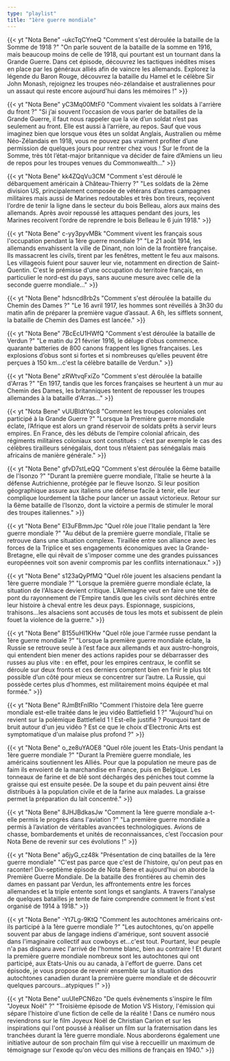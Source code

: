 ```yaml
---
type: "playlist"
title: "1ère guerre mondiale"
---
```



{{< yt "Nota Bene" -ukcTqCYneQ "Comment s'est déroulée la bataille de la Somme de 1918 ?" "On parle souvent de la bataille de la somme en 1916, mais beaucoup moins de celle de 1918, qui pourtant est un tournant dans la Grande Guerre. Dans cet épisode, découvrez les tactiques inédites mises en place par les généraux alliés afin de vaincre les allemands. Explorez la légende du Baron Rouge, découvrez la bataille du Hamel et le célèbre Sir John Monash, rejoignez les troupes néo-zélandaise et australiennes pour un assaut qui reste encore aujourd'hui dans les mémoires !" >}}

{{< yt "Nota Bene" yC3Mq00MtF0 "Comment vivaient les soldats à l'arrière du front ?" "Si j’ai souvent l’occasion de vous parler de batailles de la Grande Guerre, il faut nous rappeler que la vie d’un soldat n’est pas seulement au front. Elle est aussi à l’arrière, au repos. Sauf que vous imaginez bien que lorsque vous êtes un soldat Anglais, Australien ou même Néo-Zélandais en 1918, vous ne pouvez pas vraiment profiter d’une permission de quelques jours pour rentrer chez vous ! Sur le front de la Somme, très tôt l’état-major britannique va décider de faire d’Amiens un lieu de repos pour les troupes venues du Commonwealth..." >}}

{{< yt "Nota Bene" kk4ZQqVu3CM "Comment s'est déroulé le débarquement américain à Château-Thierry ?" "Les soldats de la 2ème division US, principalement composée de vétérans d’autres campagnes militaires mais aussi de Marines redoutables et très bon tireurs, reçoivent l’ordre de tenir la ligne dans le secteur du bois Belleau, alors aux mains des allemands. Après avoir repoussé les attaques pendant des jours, les Marines recoivent l’ordre de reprendre le bois Belleau le 6 juin 1918." >}}

{{< yt "Nota Bene" c-yy3pyvMBk "Comment vivent les français sous l'occupation pendant la 1ère guerre mondiale ?" "Le 21 août 1914, les allemands envahissent la ville de Dinant, non loin de la frontière française. Ils massacrent les civils, tirent par les fenêtres, mettent le feu aux maisons. Les villageois fuient pour sauver leur vie, notamment en direction de Saint-Quentin. C'est le prémisse d'une occupation du territoire français, en particulier le nord-est du pays, sans aucune mesure avec celle de la seconde guerre mondiale..." >}}

{{< yt "Nota Bene" hdsncd8rb2s "Comment s'est déroulée la bataille du Chemin des Dames ?" "Le 16 avril 1917, les hommes sont réveillés à 3h30 du matin afin de préparer la première vague d’assaut. A 6h, les sifflets sonnent, la bataille de Chemin des Dames est lancée." >}}

{{< yt "Nota Bene" 7BcEcU1HWfQ "Comment s'est déroulée la bataille de Verdun ?" "Le matin du 21 février 1916, le déluge d’obus commence. quarante batteries de 800 canons frappent les lignes françaises. Les explosions d’obus sont si fortes et si nombreuses qu’elles peuvent être perçues à 150 km...c'est la célèbre bataille de Verdun." >}}

{{< yt "Nota Bene" zRWtvqFxiZo "Comment s'est déroulée la bataille d'Arras ?" "En 1917, tandis que les forces françaises se heurtent à un mur au Chemin des Dames, les britanniques tentent de repousser les troupes allemandes à la bataille d'Arras..." >}}

{{< yt "Nota Bene" vUUBIdtYqc8 "Comment les troupes coloniales ont participé à la Grande Guerre ?" "Lorsque la Première guerre mondiale éclate, l’Afrique est alors un grand réservoir de soldats prêts à servir leurs empires. En France, dès les débuts de l’empire colonial africain, des régiments militaires coloniaux sont constitués : c’est par exemple le cas des célèbres tirailleurs sénégalais, dont tous n’étaient pas sénégalais mais africains de manière générale." >}}

{{< yt "Nota Bene" gfvD7stLeQQ "Comment s'est déroulée la 6ème bataille de l'Isonzo ?" "Durant la première guerre mondiale, l'Italie se heurte à la défense Autrichienne, protégée par le fleuve Isonzo. Si leur position géographique assure aux italiens une défense facile à tenir, elle leur complique lourdement la tâche pour lancer un assaut victorieux. Retour sur la 6ème bataille de l’Isonzo, dont la victoire a permis de stimuler le moral des troupes italiennes." >}}

{{< yt "Nota Bene" EI3uFBmmJpc "Quel rôle joue l'Italie pendant la 1ère guerre mondiale ?" "Au début de la première guerre mondiale, l'Italie se retrouve dans une situation complexe. Tiraillée entre son alliance avec les forces de la Triplice et ses engagements économiques avec la Grande-Bretagne, elle qui rêvait de s'imposer comme une des grandes puissances européennes voit son avenir compromis par les conflits internationaux." >}}

{{< yt "Nota Bene" s123aQyPfMQ "Quel rôle jouent les alsaciens pendant la 1ère guerre mondiale ?" "Lorsque la première guerre mondiale éclate, la situation de l'Alsace devient critique. L’Allemagne veut en faire une tête de pont du rayonnement de l'Empire tandis que les civils sont déchirés entre leur histoire à cheval entre les deux pays. Espionnage, suspicions, trahisons...les alsaciens sont accusés de tous les mots et subissent de plein fouet la violence de la guerre." >}}

{{< yt "Nota Bene" B155uHI1KHw "Quel rôle joue l'armée russe pendant la 1ère guerre mondiale ?" "Lorsque la première guerre mondiale éclate, la Russie se retrouve seule à l’est face aux allemands et aux austro-hongrois, qui entendent bien mener des actions rapides pour se débarrasser des russes au plus vite : en effet, pour les empires centraux, le conflit se déroule sur deux fronts et ces derniers comptent bien en finir le plus tôt possible d’un côté pour mieux se concentrer sur l’autre. La Russie, qui possède certes plus d’hommes, est militairement moins équipée et mal formée." >}}

{{< yt "Nota Bene" RJmBtFnIRIo "Comment l'histoire dela 1ère guerre mondiale est-elle traitée dans le jeu vidéo Battlefield 1 ?" "Aujourd'hui on revient sur la polémique Battlefield 1 ! Est-elle justifié ? Pourquoi tant de bruit autour d'un jeu vidéo ? Est ce que le choix d'Electronic Arts est symptomatique d'un malaise plus profond ?" >}}

{{< yt "Nota Bene" o_ze8uYAOE8 "Quel rôle jouent les Etats-Unis pendant la 1ère guerre mondiale ?" "Durant la Première guerre mondiale, les américains soutiennent les Alliés. Pour que la population ne meure pas de faim ils envoient de la marchandise en France, puis en Belgique. Les tonneaux de farine et de blé sont déchargés des péniches tout comme la graisse qui est ensuite pesée. De la soupe et du pain peuvent ainsi être distribués à la population civile et de la farine aux malades. La graisse permet la préparation du lait concentré." >}}

{{< yt "Nota Bene" 8JHJBdkasJw "Comment la 1ère guerre mondiale a-t-elle permis le progrès dans l'aviation ?" "La première guerre mondiale a permis à l’aviation de véritables avancées technologiques. Avions de chasse, bombardements et unités de reconnaissances, c’est l’occasion pour Nota Bene de revenir sur ces évolutions !" >}}

{{< yt "Nota Bene" a6jyG_cz48k "Présentation de cinq batailles de la 1ère guerre mondiale" "C'est pas parce que c'est de l'histoire, qu'on peut pas en raconter! Dix-septième épisode de Nota Bene et aujourd'hui on aborde la Première Guerre Mondiale. De la bataille des frontières au chemin des dames en passant par Verdun, les affrontements entre les forces allemandes et la triple entente sont longs et sanglants. A travers l'analyse de quelques batailles je tente de faire comprendre comment le front s'est organisé de 1914 à 1918." >}}

{{< yt "Nota Bene" -Yt7Lg-9KtQ "Comment les autochtones américains ont-ils participé à la 1ère guerre mondiale ?" "Les autochtones, qu'on appelle souvent par abus de langage indiens d'amérique, sont souvent associé dans l'imaginaire collectif aux cowboys et...c'est tout. Pourtant, leur peuple n'a pas disparu avec l'arrivé de l'homme blanc, bien au contraire ! Et durant la première guerre mondiale nombreux sont les autochtones qui ont participé, aux Etats-Unis ou au canada, à l'effort de guerre. Dans cet épisode, je vous propose de revenir ensemble sur la situation des autochtones canadien durant la première guerre mondiale et de découvrir quelques parcours...atypiques !" >}}

{{< yt "Nota Bene" uuUIePCN6zo "De quels évènements s'inspire le film "Joyeux Noël" ?" "Troisième épisode de Motion VS History, l'émission qui sépare l'histoire d'une fiction de celle de la réalité ! Dans ce numéro nous reviendrons sur le film Joyeux Noël de Christian Carion et sur les inspirations qui l'ont poussé à réaliser un film sur la fraternisation dans les tranchées durant la 1ère guerre mondiale. Nous aborderons également une initiative autour de son prochain film qui vise à reccueillir un maximum de témoignage sur l'exode qu'on vécu des millions de français en 1940." >}}
